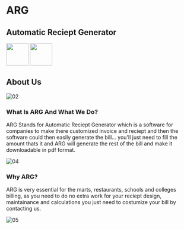 # ARG
## <b>Automatic Reciept Generator</b>

<img src="https://user-images.githubusercontent.com/75795377/177558048-99e41bdc-8b13-4e5a-9e27-dd44158ffe5e.png" height="60" width="60" ><span>
<img src="https://user-images.githubusercontent.com/75795377/177558141-de9ea2e9-ddb2-418b-8ef0-27c0df22d74b.png" height="60" width="60" ></span>

## About Us

![02](https://user-images.githubusercontent.com/75795377/177560821-7f21c921-86f9-4e31-9450-5afa2d29f088.png)

### What Is ARG And What We Do?
ARG Stands for Automatic Reciept Generator which is a software for companies to make there customized invoice and reciept and then the software could then easily generate the bill... you'll just need to fill the amount thats it and ARG will generate the rest of the bill and make it downloadable in pdf format.

![04](https://user-images.githubusercontent.com/75795377/177560575-eef97d56-4bad-481d-9d82-d435104cb089.png)


### Why ARG?
ARG is very essential for the marts, restaurants, schools and colleges billing, as you need to do no extra work for your reciept design, maintainance and calculations you just need to costumize your bill by contacting us.

![05](https://user-images.githubusercontent.com/75795377/177560382-656023e5-4e23-49b5-9abc-36a5da0a2406.png)
